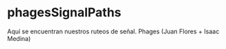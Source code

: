 # phagesSignalPaths
Aquí se encuentran nuestros ruteos de señal.
Phages (Juan Flores + Isaac Medina)
